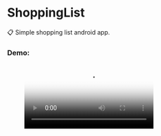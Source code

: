 # ShoppingList
:clipboard: Simple shopping list android app.

### Demo:
<!-- blank line -->
<figure class="video_container">
  <video controls="true" allowfullscreen="true" poster="Demo.png">
    <source src="Demo.webm" type="video/webm">
  </video>
</figure>
<!-- blank line -->